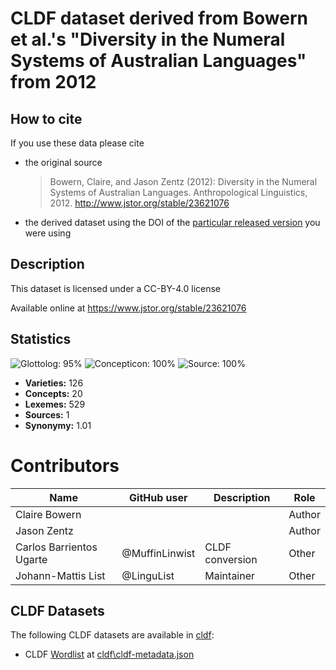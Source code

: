 # CLDF dataset derived from Bowern et al.'s "Diversity in the Numeral Systems of Australian Languages" from 2012

## How to cite

If you use these data please cite
- the original source
  > Bowern, Claire, and Jason Zentz (2012): Diversity in the Numeral Systems of Australian Languages. Anthropological Linguistics, 2012. http://www.jstor.org/stable/23621076
- the derived dataset using the DOI of the [particular released version](../../releases/) you were using

## Description


This dataset is licensed under a CC-BY-4.0 license

Available online at https://www.jstor.org/stable/23621076

## Statistics


![Glottolog: 95%](https://img.shields.io/badge/Glottolog-95%25-green.svg "Glottolog: 95%")
![Concepticon: 100%](https://img.shields.io/badge/Concepticon-100%25-brightgreen.svg "Concepticon: 100%")
![Source: 100%](https://img.shields.io/badge/Source-100%25-brightgreen.svg "Source: 100%")

- **Varieties:** 126
- **Concepts:** 20
- **Lexemes:** 529
- **Sources:** 1
- **Synonymy:** 1.01

# Contributors

Name | GitHub user | Description | Role |
--- | --- | --- | --- |
Claire Bowern | | | Author
Jason Zentz | | | Author
Carlos Barrientos Ugarte | @MuffinLinwist | CLDF conversion | Other
Johann-Mattis List | @LinguList | Maintainer | Other




## CLDF Datasets

The following CLDF datasets are available in [cldf](cldf):

- CLDF [Wordlist](https://github.com/cldf/cldf/tree/master/modules/Wordlist) at [cldf\cldf-metadata.json](cldf\cldf-metadata.json)